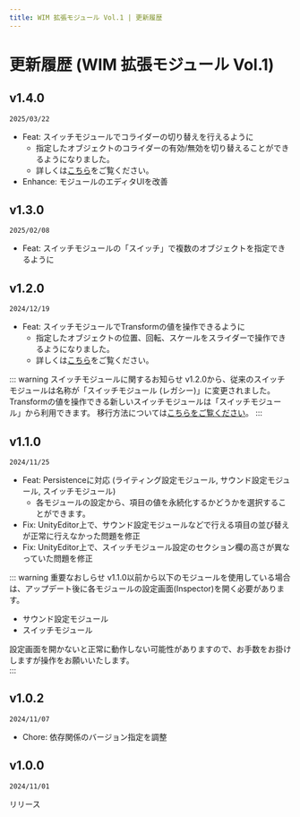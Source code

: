 ```yaml
---
title: WIM 拡張モジュール Vol.1 | 更新履歴
---
```


# 更新履歴 (WIM 拡張モジュール Vol.1)

## v1.4.0
`2025/03/22`
- Feat: スイッチモジュールでコライダーの切り替えを行えるように
  - 指定したオブジェクトのコライダーの有効/無効を切り替えることができるようになりました。
  - 詳しくは[こちら](../settings/switch#collider)をご覧ください。
- Enhance: モジュールのエディタUIを改善

## v1.3.0
`2025/02/08`  
- Feat: スイッチモジュールの「スイッチ」で複数のオブジェクトを指定できるように

## v1.2.0
`2024/12/19`  
- Feat: スイッチモジュールでTransformの値を操作できるように
  - 指定したオブジェクトの位置、回転、スケールをスライダーで操作できるようになりました。
  - 詳しくは[こちら](../settings/switch#transform)をご覧ください。

::: warning スイッチモジュールに関するお知らせ
v1.2.0から、従来のスイッチモジュールは名称が「スイッチモジュール (レガシー)」に変更されました。  
Transformの値を操作できる新しいスイッチモジュールは「スイッチモジュール」から利用できます。
移行方法については[こちらをご覧ください](../settings/switch#migrate-v2)。
:::

## v1.1.0
`2024/11/25`  
- Feat: Persistenceに対応 (ライティング設定モジュール, サウンド設定モジュール, スイッチモジュール)
  - 各モジュールの設定から、項目の値を永続化するかどうかを選択することができます。
- Fix: UnityEditor上で、サウンド設定モジュールなどで行える項目の並び替えが正常に行えなかった問題を修正
- Fix: UnityEditor上で、スイッチモジュール設定のセクション欄の高さが異なっていた問題を修正

::: warning 重要なおしらせ
v1.1.0以前から以下のモジュールを使用している場合は、アップデート後に各モジュールの設定画面(Inspector)を開く必要があります。   
- サウンド設定モジュール
- スイッチモジュール  

設定画面を開かないと正常に動作しない可能性がありますので、お手数をお掛けしますが操作をお願いいたします。  
:::

## v1.0.2
`2024/11/07`  
- Chore: 依存関係のバージョン指定を調整

## v1.0.0
`2024/11/01`
  
リリース